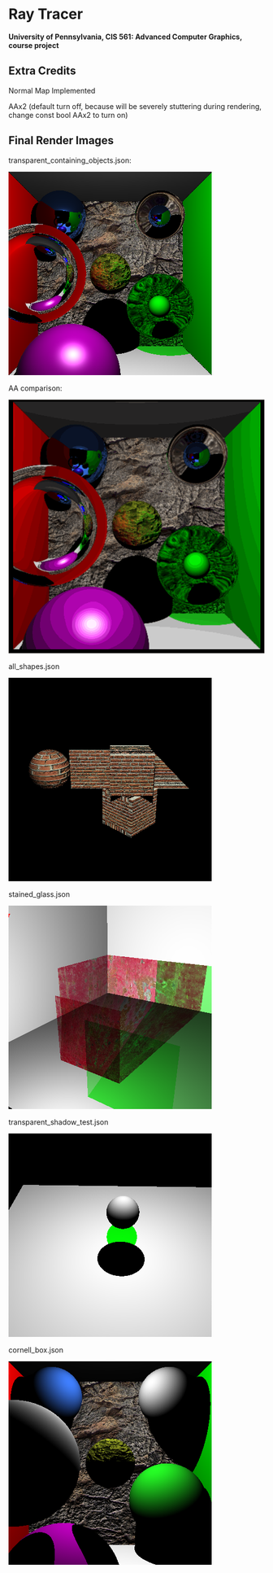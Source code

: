 Ray Tracer 
======================

**University of Pennsylvania, CIS 561: Advanced Computer Graphics, course project**


Extra Credits
------------------------
Normal Map Implemented

AAx2 (default turn off, because will be severely stuttering during rendering,
     change const bool AAx2 to turn on)
     
     


Final Render Images
------------------------

transparent_containing_objects.json:

![](./43.png)

AA comparison:

![](./compare.gif)


all_shapes.json

![](./39.png)


stained_glass.json

![](./40.png)


transparent_shadow_test.json

![](./41.png)


cornell_box.json

![](./42.png)



